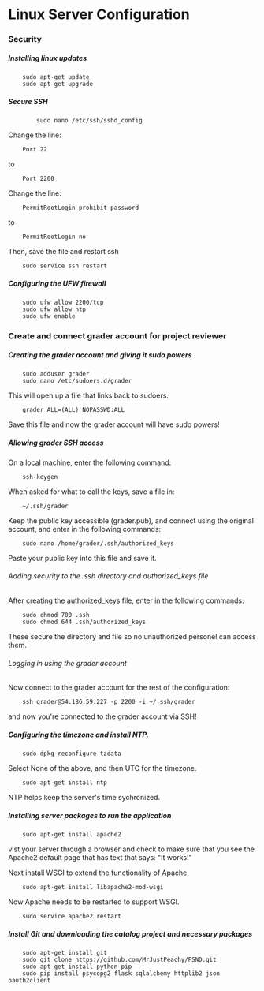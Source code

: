 # Linux Server Configuration

### Security

##### Installing linux updates

		sudo apt-get update
		sudo apt-get upgrade

##### Secure SSH
 
	        sudo nano /etc/ssh/sshd_config
		
Change the line:
	
		Port 22
to

		Port 2200

Change the line:

		PermitRootLogin prohibit-password
to

		PermitRootLogin no
		
Then, save the file and restart ssh

		sudo service ssh restart

##### Configuring the UFW firewall
 
 		sudo ufw allow 2200/tcp
		sudo ufw allow ntp
		sudo ufw enable
		
### Create and connect grader account for project reviewer

##### Creating the grader account and giving it sudo powers

		sudo adduser grader
		sudo nano /etc/sudoers.d/grader
		
   This will open up a file that links back to sudoers.
   
   		grader ALL=(ALL) NOPASSWD:ALL
		
   Save this file and now the grader account will have sudo powers!

##### Allowing grader SSH access
On a local machine, enter the following command:
		
		ssh-keygen
When asked for what to call the keys, save a file in:

		~/.ssh/grader
		
Keep the public key accessible (grader.pub), and connect using the original account, and enter in the following commands:
		
		sudo nano /home/grader/.ssh/authorized_keys
Paste your public key into this file and save it.		

###### Adding security to the .ssh directory and authorized_keys file
After creating the authorized_keys file, enter in the following commands:

		sudo chmod 700 .ssh
		sudo chmod 644 .ssh/authorized_keys
These secure the directory and file so no unauthorized personel can access them.

###### Logging in using the grader account
Now connect to the grader account for the rest of the configuration:

		ssh grader@54.186.59.227 -p 2200 -i ~/.ssh/grader
and now you're connected to the grader account via SSH!

##### Configuring the timezone and install NTP.

		sudo dpkg-reconfigure tzdata
Select None of the above, and then UTC for the timezone.
 
 		sudo apt-get install ntp
NTP helps keep the server's time sychronized.

##### Installing server packages to run the application
 
 		sudo apt-get install apache2
vist your server through a browser and check to make sure that you see the Apache2 default page that has text that says: "It works!"


Next install WSGI to extend the functionality of Apache.

		sudo apt-get install libapache2-mod-wsgi
Now Apache needs to be restarted to support WSGI.

		sudo service apache2 restart

##### Install Git and downloading the catalog project and necessary packages
 
		sudo apt-get install git
		sudo git clone https://github.com/MrJustPeachy/FSND.git
		sudo apt-get install python-pip
		sudo pip install psycopg2 flask sqlalchemy httplib2 json oauth2client
		

